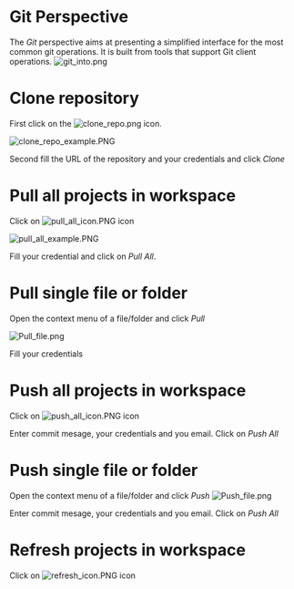 # Git Perspective

The *Git* perspective aims at presenting a simplified interface for the most common git operations. It is built from tools that support Git client operations.
![git_into.png](https://www.dropbox.com/s/ueyyamb7yyo0mxm/git_into.png?dl=0&raw=1)


# Clone repository

First click on the ![clone_repo.png](https://www.dropbox.com/s/wmdvg0njnu9sdzy/clone_repo.png?dl=0&raw=1)  icon. 

![clone_repo_example.PNG](https://www.dropbox.com/s/p2km959m4vxin55/clone_repo_example.PNG?dl=0&raw=1)

Second fill the URL of the repository and your credentials and click *Clone*

# Pull all projects in workspace

Click on ![pull_all_icon.PNG](https://www.dropbox.com/s/buscpqti5olcizn/pull_all_icon.PNG?dl=0&raw=1) icon

![pull_all_example.PNG](https://www.dropbox.com/s/n4zdvb4xzknvkqo/pull_all_example.PNG?dl=0&raw=1)

Fill your credential and click on *Pull All*. 

# Pull single file or folder
Open the context menu of a file/folder and click *Pull*

![Pull_file.png](https://www.dropbox.com/s/nkfo81y6wny0vnu/Pull_file.png?dl=0&raw=1)

Fill your credentials

# Push all projects in workspace

Click on ![push_all_icon.PNG](https://www.dropbox.com/s/sdonhfs4c9t6jrr/push_all_icon.PNG?dl=0&raw=1) icon

Enter commit mesage, your credentials and you email. Click on *Push All*

# Push single file or folder
Open the context menu of a file/folder and click *Push*
![Push_file.png](https://www.dropbox.com/s/dhb90cwdaogq19o/Push_file.png?dl=0&raw=1)

Enter commit mesage, your credentials and you email. Click on *Push All*

# Refresh projects in workspace

Click on ![refresh_icon.PNG](https://www.dropbox.com/s/dqevhmrl8vq79el/refresh_icon.PNG?dl=0&raw=1) icon


